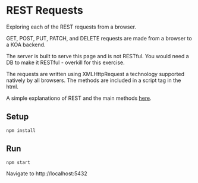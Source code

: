 # REST Requests

Exploring each of the REST requests from a browser.

GET, POST, PUT, PATCH, and DELETE requests are made from a browser to a KOA backend.

The server is built to serve this page and is not RESTful.  You would need a DB to make it RESTful - overkill for this exercise.

The requests are written using XMLHttpRequest a technology supported natively by all browsers.  The methods are included in a script tag in the html.

A simple explanationo of REST and the main methods [here](https://spring.io/understanding/REST).


## Setup

    npm install


## Run

    npm start
    
Navigate to http://localhost:5432


